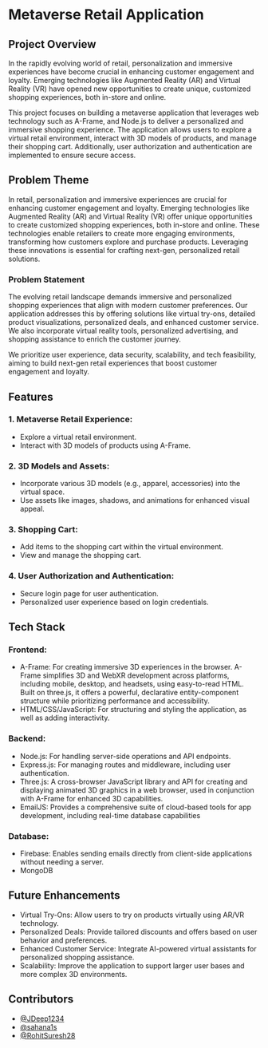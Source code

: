 # Metaverse Retail Application

## Project Overview

In the rapidly evolving world of retail, personalization and immersive experiences have become crucial in enhancing customer engagement and loyalty. Emerging technologies like Augmented Reality (AR) and Virtual Reality (VR) have opened new opportunities to create unique, customized shopping experiences, both in-store and online.

This project focuses on building a metaverse application that leverages web technology such as A-Frame, and Node.js to deliver a personalized and immersive shopping experience. The application allows users to explore a virtual retail environment, interact with 3D models of products, and manage their shopping cart. Additionally, user authorization and authentication are implemented to ensure secure access.

## Problem Theme

In retail, personalization and immersive experiences are crucial for enhancing customer engagement and loyalty. Emerging technologies like Augmented Reality (AR) and Virtual Reality (VR) offer unique opportunities to create customized shopping experiences, both in-store and online. These technologies enable retailers to create more engaging environments, transforming how customers explore and purchase products. Leveraging these innovations is essential for crafting next-gen, personalized retail solutions.

### Problem Statement

The evolving retail landscape demands immersive and personalized shopping experiences that align with modern customer preferences. Our application addresses this by offering solutions like virtual try-ons, detailed product visualizations, personalized deals, and enhanced customer service. We also incorporate virtual reality tools, personalized advertising, and shopping assistance to enrich the customer journey.

We prioritize user experience, data security, scalability, and tech feasibility, aiming to build next-gen retail experiences that boost customer engagement and loyalty.

## Features

### 1. Metaverse Retail Experience:
* Explore a virtual retail environment.
* Interact with 3D models of products using A-Frame.
  
### 2. 3D Models and Assets:
* Incorporate various 3D models (e.g., apparel, accessories) into the virtual space.
* Use assets like images, shadows, and animations for enhanced visual appeal.

### 3. Shopping Cart:
* Add items to the shopping cart within the virtual environment.
* View and manage the shopping cart.

### 4. User Authorization and Authentication:
* Secure login page for user authentication.
* Personalized user experience based on login credentials.

## Tech Stack

### Frontend:
* A-Frame: For creating immersive 3D experiences in the browser. A-Frame simplifies 3D and WebXR development across platforms, including mobile, desktop, and headsets, using easy-to-read HTML. Built on three.js, it offers a powerful, declarative entity-component structure while prioritizing performance and accessibility.
* HTML/CSS/JavaScript: For structuring and styling the application, as well as adding interactivity.

### Backend:
* Node.js: For handling server-side operations and API endpoints.
* Express.js: For managing routes and middleware, including user authentication.
* Three.js: A cross-browser JavaScript library and API for creating and displaying animated 3D graphics in a web browser, used in conjunction with A-Frame for enhanced 3D capabilities.
* EmailJS: Provides a comprehensive suite of cloud-based tools for app development, including real-time database capabilities

### Database:
* Firebase: Enables sending emails directly from client-side applications without needing a server.
* MongoDB

## Future Enhancements

* Virtual Try-Ons: Allow users to try on products virtually using AR/VR technology.
* Personalized Deals: Provide tailored discounts and offers based on user behavior and preferences.
* Enhanced Customer Service: Integrate AI-powered virtual assistants for personalized shopping assistance.
* Scalability: Improve the application to support larger user bases and more complex 3D environments.

## Contributors

- [@JDeep1234](https://github.com/JDeep1234)
- [@sahana1s](https://github.com/sahana1s)
- [@RohitSuresh28](https://github.com/RohitSuresh28)
